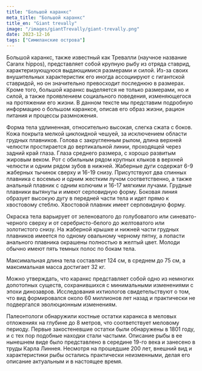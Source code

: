```yaml
---
title: "Большой каранкс"
meta_title: "Большой каранкс"
title_en: "Giant trevally"
image: "/images/giantTrevally/giant-trevally.png"
date: 2023-12-16
tags: ["Симиланские острова"]
---
```


Большой каранкс, также известный как Тревалли (научное название Caranx hippos), представляет собой крупную рыбу из отряда ставрид, характеризующуюся выдающимися размерами и силой. Из-за своих внушительных характеристик его иногда ассоциируют с гигантской ставридой, но он значительно превосходит последнюю в размерах. Кроме того, большой каранкс выделяется не только размерами, но и силой, а также проявлением социального поведения, изменяющегося на протяжении его жизни. В данном тексте мы представим подробную информацию о большом каранксе, описав его образ жизни, рацион питания и процессы размножения.

Форма тела удлиненная, относительно высокая, слегка сжата с боков. Кожа покрыта мелкой циклоидной чешуей, за исключением области грудных плавников. Голова с закругленным рылом, длина верхней челюсти простирается до вертикальной линии, проходящей через задний край глаза. Глаза среднего размера, с хорошо развитым жировым веком. Рот с обильным рядом крупных клыков в верхней челюсти и одним рядом зубов в нижней. Жаберные дуги содержат 6-9 жаберных тычинок сверху и 16-19 снизу. Присутствуют два спинных плавника с восемью и одним жестким лучом соответственно, а также анальный плавник с одним колючим и 16-17 мягкими лучами. Грудные плавники вытянуты и имеют серповидную форму. Боковая линия образует высокую дугу в передней части тела и идет прямо к хвостовому стеблю. Хвостовой плавник имеет серповидную форму.

Окраска тела варьирует от зеленоватого до голубоватого или синевато-черного сверху и от серебристо-белого до желтоватого или золотистого снизу. На жаберной крышке и нижней части грудных плавников имеется по одному овальному черному пятну, а лопасти анального плавника окрашены полностью в желтый цвет. Молоди обычно имеют пять темных полос по бокам тела.

Максимальная длина тела составляет 124 см, в среднем до 75 см, а максимальная масса достигает 32 кг.

Можно утверждать, что каранкс представляет собой одно из немногих допотопных существ, сохранившихся с минимальными изменениями с эпохи динозавров. Исследования ихтиологов свидетельствуют о том, что вид формировался около 60 миллионов лет назад и практически не подвергался эволюционным изменениям.

Палеонтологи обнаружили костные остатки каранкса в меловых отложениях на глубине до 8 метров, что соответствует меловому периоду. Первые закостеневшие остатки были обнаружены в 1801 году, и с тех пор подобные находки стали частыми. Описание рыбы в ее нынешнем виде было представлено в середине 19-го века и занесено в труды Карла Линнея. Несмотря на прошедшие 200 лет, внешний вид и характеристики рыбы остались практически неизменными, делая его описание актуальным и в настоящее время.
